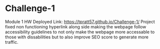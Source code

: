 # Challenge-1
Module 1 HW 
Deployed Link: https://tpratt57.github.io/Challenge-1/
Project fixed non functioning hyperlink along side making the webpage follow accessibility guidelines to not only make the webpage more accessable to those with dissabilities but to also improve SEO score to generate more traffic.
